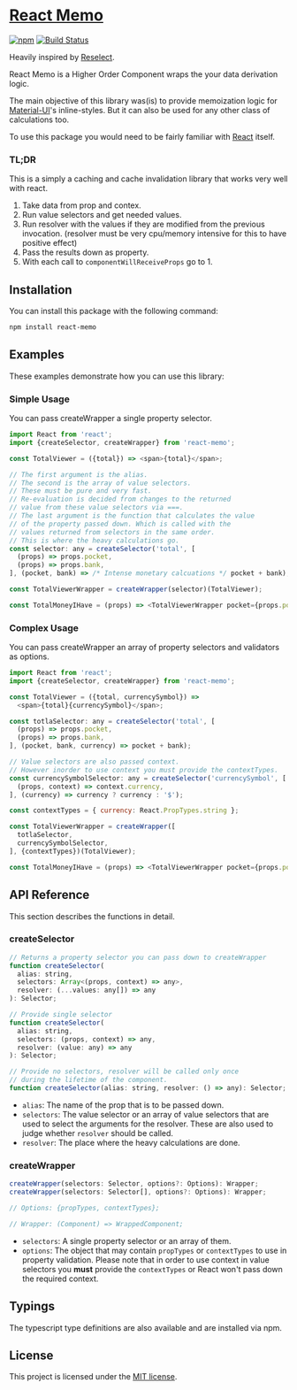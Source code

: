 # [React Memo](https://github.com/alitaheri/react-memo)
[![npm](https://badge.fury.io/js/react-memo.svg)](https://badge.fury.io/js/react-memo)
[![Build Status](https://travis-ci.org/alitaheri/react-memo.svg?branch=master)](https://travis-ci.org/alitaheri/react-memo)

Heavily inspired by [Reselect](https://github.com/reactjs/reselect).

React Memo is a Higher Order Component wraps the your data derivation logic.

The main objective of this library was(is) to provide memoization logic for
[Material-UI](https://github.com/callemall/material-ui)'s inline-styles. But it can
also be used for any other class of calculations too. 

To use this package you would need to be fairly familiar with
[React](http://facebook.github.io/react/) itself. 

### TL;DR

This is a simply a caching and cache invalidation library that works very well with react.

1. Take data from prop and contex.
2. Run value selectors and get needed values.
3. Run resolver with the values if they are modified from the previous
invocation. (resolver must be very cpu/memory intensive for this to have positive effect)
4. Pass the results down as property.
5. With each call to `componentWillReceiveProps` go to 1.

## Installation

You can install this package with the following command:

```sh
npm install react-memo
```

## Examples

These examples demonstrate how you can use this library:

### Simple Usage

You can pass createWrapper a single property selector.

```js
import React from 'react';
import {createSelector, createWrapper} from 'react-memo';

const TotalViewer = ({total}) => <span>{total}</span>;

// The first argument is the alias.
// The second is the array of value selectors.
// These must be pure and very fast.
// Re-evaluation is decided from changes to the returned
// value from these value selectors via ===.
// The last argument is the function that calculates the value
// of the property passed down. Which is called with the
// values returned from selectors in the same order.
// This is where the heavy calculations go.
const selector: any = createSelector('total', [
  (props) => props.pocket,
  (props) => props.bank,
], (pocket, bank) => /* Intense monetary calcuations */ pocket + bank);

const TotalViewerWrapper = createWrapper(selector)(TotalViewer);

const TotalMoneyIHave = (props) => <TotalViewerWrapper pocket={props.pocket} bank={0} />;

```

### Complex Usage

You can pass createWrapper an array of property selectors and validators as options.

```js
import React from 'react';
import {createSelector, createWrapper} from 'react-memo';

const TotalViewer = ({total, currencySymbol}) =>
  <span>{total}{currencySymbol}</span>;

const totlaSelector: any = createSelector('total', [
  (props) => props.pocket,
  (props) => props.bank,
], (pocket, bank, currency) => pocket + bank);

// Value selectors are also passed context.
// However inorder to use context you must provide the contextTypes.
const currencySymbolSelector: any = createSelector('currencySymbol', [
  (props, context) => context.currency,
], (currency) => currency ? currency : '$');

const contextTypes = { currency: React.PropTypes.string };

const TotalViewerWrapper = createWrapper([
  totlaSelector,
  currencySymbolSelector,
], {contextTypes})(TotalViewer);

const TotalMoneyIHave = (props) => <TotalViewerWrapper pocket={props.pocket} bank={0} />;

```

## API Reference

This section describes the functions in detail.

### createSelector

```js
// Returns a property selector you can pass down to createWrapper
function createSelector(
  alias: string,
  selectors: Array<(props, context) => any>,
  resolver: (...values: any[]) => any
): Selector;

// Provide single selector
function createSelector(
  alias: string,
  selectors: (props, context) => any,
  resolver: (value: any) => any
): Selector;

// Provide no selectors, resolver will be called only once
// during the lifetime of the component.
function createSelector(alias: string, resolver: () => any): Selector;
```

- `alias`: The name of the prop that is to be passed down.
- `selectors`: The value selector or an array of value selectors that are
used to select the arguments for the resolver. These are also used to judge
whether `resolver` should be called.
- `resolver`: The place where the heavy calculations are done.

### createWrapper

```js
createWrapper(selectors: Selector, options?: Options): Wrapper;
createWrapper(selectors: Selector[], options?: Options): Wrapper;

// Options: {propTypes, contextTypes};

// Wrapper: (Component) => WrappedComponent;
```

- `selectors`: A single property selector or an array of them.
- `options`: The object that may contain `propTypes` or `contextTypes` to use in
property validation. Please note that in order to use context in value selectors
you **must** provide the `contextTypes` or React won't pass down the required context.

## Typings

The typescript type definitions are also available and are installed via npm.

## License
This project is licensed under the [MIT license](https://github.com/alitaheri/react-memo/blob/master/LICENSE).
